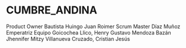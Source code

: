# CUMBRE_ANDINA

Product Owner
Bautista Huingo Juan Roimer
Scrum Master
Díaz Muñoz Emperatriz
Equipo
Goicochea Llico, Henry Gustavo
Mendoza Bazán Jhennifer Mitzy
Villanueva Cruzado, Cristian Jesús
